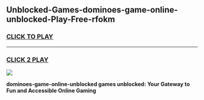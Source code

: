
## Unblocked-Games-dominoes-game-online-unblocked-Play-Free-rfokm
<h3>
<a href="https://premium76.site?title=dominoes-game-online-unblocked&ref=10A">CLICK TO PLAY</a></h3>
<hr>

<h3>
<a href="https://premium76.site?title=dominoes-game-online-unblocked&ref=10A">CLICK 2 PLAY</a>
  
</h3>

<a href="https://premium76.site?title=dominoes-game-online-unblocked&ref=10A"><img src="https://clearcache.store/games.png"></a>


**dominoes-game-online-unblocked games unblocked: Your Gateway to Fun and Accessible Online Gaming**
